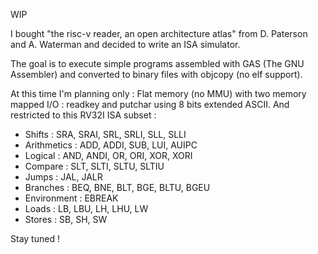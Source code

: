 WIP

I bought "the risc-v reader, an open architecture atlas" from D. Paterson and A. Waterman and decided to write an ISA simulator.

The goal is to execute simple programs assembled with GAS (The GNU Assembler) and converted to binary files with objcopy (no elf support).

At this time I'm planning only : Flat memory (no MMU) with two memory mapped I/O : readkey and putchar using 8 bits extended ASCII. And restricted to this RV32I ISA subset :

- Shifts : SRA, SRAI, SRL, SRLI, SLL, SLLI
- Arithmetics : ADD, ADDI, SUB, LUI, AUIPC
- Logical : AND, ANDI, OR, ORI, XOR, XORI
- Compare : SLT, SLTI, SLTU, SLTIU
- Jumps : JAL, JALR
- Branches : BEQ, BNE, BLT, BGE, BLTU, BGEU
- Environment : EBREAK
- Loads : LB, LBU, LH, LHU, LW
- Stores : SB, SH, SW

Stay tuned !
